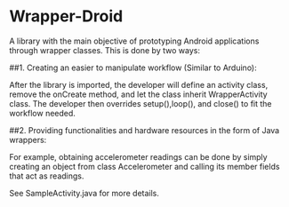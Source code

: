 # Wrapper-Droid

A library with the main objective of prototyping Android applications through wrapper classes. This is done by two ways:

##1. Creating an easier to manipulate workflow (Similar to Arduino):

After the library is imported, the developer will define an activity class, remove the onCreate method, and let the class inherit WrapperActivity class. The developer then overrides setup(),loop(), and close() to fit the workflow needed.

##2. Providing functionalities and hardware resources in the form of Java wrappers:

For example, obtaining accelerometer readings can be done by simply creating an object from class Accelerometer and calling its member fields that act as readings.

See SampleActivity.java for more details.